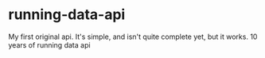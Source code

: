 # running-data-api
My first original api. It's simple, and isn't quite complete yet, but it works. 10 years of running data api
